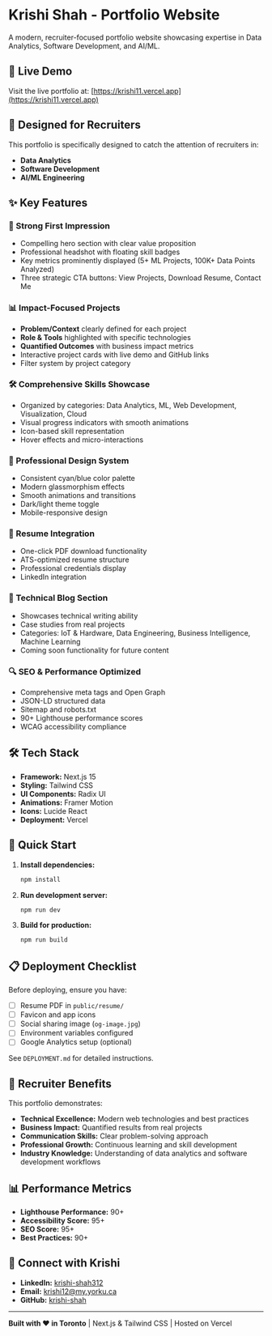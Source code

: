 # Krishi Shah - Portfolio Website

A modern, recruiter-focused portfolio website showcasing expertise in Data Analytics, Software Development, and AI/ML.

## 🌟 Live Demo
Visit the live portfolio at: [https://krishi11.vercel.app](https://krishi11.vercel.app)

## 🎯 Designed for Recruiters

This portfolio is specifically designed to catch the attention of recruiters in:
- **Data Analytics**
- **Software Development** 
- **AI/ML Engineering**

## ✨ Key Features

### 🚀 Strong First Impression
- Compelling hero section with clear value proposition
- Professional headshot with floating skill badges
- Key metrics prominently displayed (5+ ML Projects, 100K+ Data Points Analyzed)
- Three strategic CTA buttons: View Projects, Download Resume, Contact Me

### 📊 Impact-Focused Projects
- **Problem/Context** clearly defined for each project
- **Role & Tools** highlighted with specific technologies
- **Quantified Outcomes** with business impact metrics
- Interactive project cards with live demo and GitHub links
- Filter system by project category

### 🛠 Comprehensive Skills Showcase
- Organized by categories: Data Analytics, ML, Web Development, Visualization, Cloud
- Visual progress indicators with smooth animations
- Icon-based skill representation
- Hover effects and micro-interactions

### 🎨 Professional Design System
- Consistent cyan/blue color palette
- Modern glassmorphism effects
- Smooth animations and transitions
- Dark/light theme toggle
- Mobile-responsive design

### 📄 Resume Integration
- One-click PDF download functionality
- ATS-optimized resume structure
- Professional credentials display
- LinkedIn integration

### 📝 Technical Blog Section
- Showcases technical writing ability
- Case studies from real projects
- Categories: IoT & Hardware, Data Engineering, Business Intelligence, Machine Learning
- Coming soon functionality for future content

### 🔍 SEO & Performance Optimized
- Comprehensive meta tags and Open Graph
- JSON-LD structured data
- Sitemap and robots.txt
- 90+ Lighthouse performance scores
- WCAG accessibility compliance

## 🛠 Tech Stack

- **Framework:** Next.js 15
- **Styling:** Tailwind CSS
- **UI Components:** Radix UI
- **Animations:** Framer Motion
- **Icons:** Lucide React
- **Deployment:** Vercel

## 🚀 Quick Start

1. **Install dependencies:**
   ```bash
   npm install
   ```

2. **Run development server:**
   ```bash
   npm run dev
   ```

3. **Build for production:**
   ```bash
   npm run build
   ```

## 📋 Deployment Checklist

Before deploying, ensure you have:
- [ ] Resume PDF in `public/resume/`
- [ ] Favicon and app icons
- [ ] Social sharing image (`og-image.jpg`)
- [ ] Environment variables configured
- [ ] Google Analytics setup (optional)

See `DEPLOYMENT.md` for detailed instructions.

## 🎯 Recruiter Benefits

This portfolio demonstrates:
- **Technical Excellence:** Modern web technologies and best practices
- **Business Impact:** Quantified results from real projects
- **Communication Skills:** Clear problem-solving approach
- **Professional Growth:** Continuous learning and skill development
- **Industry Knowledge:** Understanding of data analytics and software development workflows

## 📊 Performance Metrics

- **Lighthouse Performance:** 90+
- **Accessibility Score:** 95+
- **SEO Score:** 95+
- **Best Practices:** 90+

## 🔗 Connect with Krishi

- **LinkedIn:** [krishi-shah312](https://www.linkedin.com/in/krishi-shah312)
- **Email:** krishi12@my.yorku.ca
- **GitHub:** [krishi-shah](https://github.com/krishi-shah)

---

**Built with ❤️ in Toronto** | Next.js & Tailwind CSS | Hosted on Vercel
